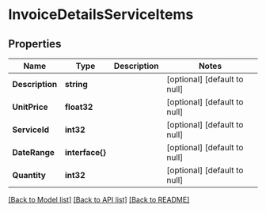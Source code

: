 # InvoiceDetailsServiceItems

## Properties
Name | Type | Description | Notes
------------ | ------------- | ------------- | -------------
**Description** | **string** |  | [optional] [default to null]
**UnitPrice** | **float32** |  | [optional] [default to null]
**ServiceId** | **int32** |  | [optional] [default to null]
**DateRange** | **interface{}** |  | [optional] [default to null]
**Quantity** | **int32** |  | [optional] [default to null]

[[Back to Model list]](../README.md#documentation-for-models) [[Back to API list]](../README.md#documentation-for-api-endpoints) [[Back to README]](../README.md)


